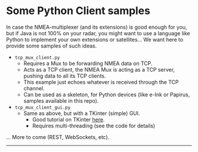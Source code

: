 # Some Python Client samples

In case the NMEA-multiplexer (and its extensions) is good enough for you, but if Java is
not 100% on your radar, you might want to use a language like Python to 
implement your own extensions or satellites... We want here to provide some samples of such ideas.

- `tcp_mux_client.py`
  - Requires a Mux to be forwarding NMEA data on TCP.
  - Acts as a TCP client, the NMEA Mux is acting as a TCP server, pushing data to all its TCP clients.
  - This example just echoes whatever is received through the TCP channel.
  - Can be used as a skeleton, for Python devices (like e-Ink or Papirus, samples available in this repo).
- `tcp_mux_client_gui.py`
  - Same as above, but with a TKinter (simple) GUI.
    - Good tutorial on TKinter [here](https://realpython.com/python-gui-tkinter/).
    - Requires multi-threading (see the code for details)

... More to come (REST, WebSockets, etc).

---
